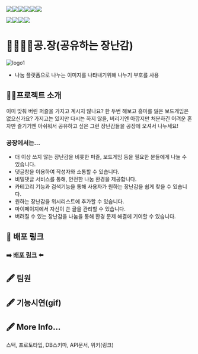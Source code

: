 <img src="https://img.shields.io/badge/javascript-F7DF1E?style=for-the-badge&logo=javascript&logoColor=black"><img src="https://img.shields.io/badge/react-61DAFB?style=for-the-badge&logo=react&logoColor=black"><img src="https://img.shields.io/badge/html-E34F26?style=for-the-badge&logo=html5&logoColor=white"><img src="https://img.shields.io/badge/styled components-DB7093?style=for-the-badge&logo=styled-components&logoColor=white"><img src="https://img.shields.io/badge/Redux toolkit-764ABC?style=for-the-badge&logo=Redux&logoColor=white"><img src="https://img.shields.io/badge/React Router-CA4245?style=for-the-badge&logo=React Router&logoColor=black">

<img src="https://img.shields.io/badge/Node.js-339933?style=for-the-badge&logo=Node.js&logoColor=white"><img src="https://img.shields.io/badge/Express-000000?style=for-the-badge&logo=Express&logoColor=white"><img src="https://img.shields.io/badge/MySQL-4479A1?style=for-the-badge&logo=MySQL&logoColor=white"><img src="https://img.shields.io/badge/Sequelize-52B0E7?style=for-the-badge&logo=Sequelize&logoColor=white">





# 🧍‍♀️🧩🧍공.장(공유하는 장난감)

![logo1](https://user-images.githubusercontent.com/74355328/145695941-03cbd64c-ad8a-4721-854c-9edb648d79b8.png)
- 나눔 플랫폼으로 나누는 이미지를 나타내기위해 나누기 부호를 사용
## 💁‍♀️프로젝트 소개

이미 맞춰 버린 퍼즐을 가지고 계시지 않나요? 한 두번 해보고 흥미를 잃은 보드게임은 없으신가요?
가지고는 있지만 다시는 하지 않을, 버리기엔 아깝지만 처분하긴 어려운 
혼자만 즐기기엔 아쉬워서 공유하고 싶은 그런 장난감들을 공장에 오셔서 나누세요!

### 공장에서는...
 * 더 이상 쓰지 않는 장난감을 비롯한 퍼즐, 보드게임 등을 필요한 분들에게 나눌 수 있습니다.
 * 댓글창을 이용하여 작성자와 소통할 수 있습니다.
 * 비밀댓글 서비스를 통해, 안전한 나눔 환경을 제공합니다.
 * 카테고리 기능과 검색기능을 통해 사용자가 원하는 장난감을 쉽게 찾을 수 있습니다.
 * 원하는 장난감을 위시리스트에 추가할 수 있습니다.
 * 마이페이지에서 자신이 쓴 글을 관리할 수 있습니다.
 * 버려질 수 있는 장난감을 나눔을 통해 환경 문제 해결에 기여할 수 있습니다.

## 🔗 배포 링크
### ➡️ [배포 링크](https://gongjang.tk) ⬅️

## 🖋 팀원

## 🖋 기능시연(gif)

## 🖋 More Info... 
스택, 프로토타입, DB스키마, API문서, 위키(링크)
